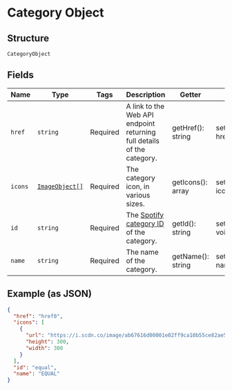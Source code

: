 
# Category Object

## Structure

`CategoryObject`

## Fields

| Name | Type | Tags | Description | Getter | Setter |
|  --- | --- | --- | --- | --- | --- |
| `href` | `string` | Required | A link to the Web API endpoint returning full details of the category. | getHref(): string | setHref(string href): void |
| `icons` | [`ImageObject[]`](../../doc/models/image-object.md) | Required | The category icon, in various sizes. | getIcons(): array | setIcons(array icons): void |
| `id` | `string` | Required | The [Spotify category ID](/documentation/web-api/concepts/spotify-uris-ids) of the category. | getId(): string | setId(string id): void |
| `name` | `string` | Required | The name of the category. | getName(): string | setName(string name): void |

## Example (as JSON)

```json
{
  "href": "href0",
  "icons": [
    {
      "url": "https://i.scdn.co/image/ab67616d00001e02ff9ca10b55ce82ae553c8228\n",
      "height": 300,
      "width": 300
    }
  ],
  "id": "equal",
  "name": "EQUAL"
}
```

